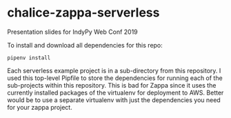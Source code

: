 # chalice-zappa-serverless
Presentation slides for IndyPy Web Conf 2019

To install and download all dependencies for this repo: 

`pipenv install`

Each serverless example project is in a sub-directory from this repository. I used this top-level Pipfile to store the dependencies for running each of the sub-projects within this repository. This is bad for Zappa since it uses the currently installed packages of the virtualenv for deployment to AWS. Better would be to use a separate virtualenv with just the dependencies you need for your zappa project. 
